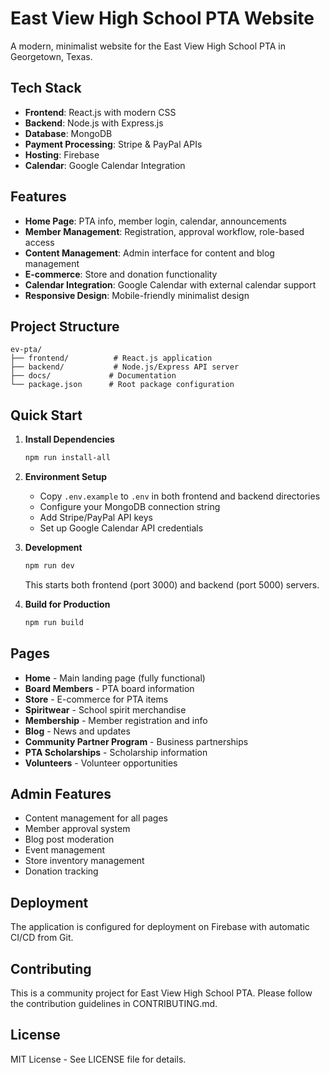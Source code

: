 # East View High School PTA Website

A modern, minimalist website for the East View High School PTA in Georgetown, Texas.

## Tech Stack

- **Frontend**: React.js with modern CSS
- **Backend**: Node.js with Express.js
- **Database**: MongoDB
- **Payment Processing**: Stripe & PayPal APIs
- **Hosting**: Firebase
- **Calendar**: Google Calendar Integration

## Features

- **Home Page**: PTA info, member login, calendar, announcements
- **Member Management**: Registration, approval workflow, role-based access
- **Content Management**: Admin interface for content and blog management
- **E-commerce**: Store and donation functionality
- **Calendar Integration**: Google Calendar with external calendar support
- **Responsive Design**: Mobile-friendly minimalist design

## Project Structure

```
ev-pta/
├── frontend/          # React.js application
├── backend/           # Node.js/Express API server
├── docs/             # Documentation
└── package.json      # Root package configuration
```

## Quick Start

1. **Install Dependencies**
   ```bash
   npm run install-all
   ```

2. **Environment Setup**
   - Copy `.env.example` to `.env` in both frontend and backend directories
   - Configure your MongoDB connection string
   - Add Stripe/PayPal API keys
   - Set up Google Calendar API credentials

3. **Development**
   ```bash
   npm run dev
   ```
   This starts both frontend (port 3000) and backend (port 5000) servers.

4. **Build for Production**
   ```bash
   npm run build
   ```

## Pages

- **Home** - Main landing page (fully functional)
- **Board Members** - PTA board information
- **Store** - E-commerce for PTA items
- **Spiritwear** - School spirit merchandise
- **Membership** - Member registration and info
- **Blog** - News and updates
- **Community Partner Program** - Business partnerships
- **PTA Scholarships** - Scholarship information
- **Volunteers** - Volunteer opportunities

## Admin Features

- Content management for all pages
- Member approval system
- Blog post moderation
- Event management
- Store inventory management
- Donation tracking

## Deployment

The application is configured for deployment on Firebase with automatic CI/CD from Git.

## Contributing

This is a community project for East View High School PTA. Please follow the contribution guidelines in CONTRIBUTING.md.

## License

MIT License - See LICENSE file for details.
